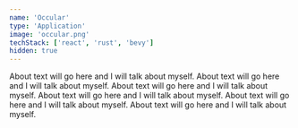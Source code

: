 ```yaml
---
name: 'Occular'
type: 'Application'
image: 'occular.png'
techStack: ['react', 'rust', 'bevy']
hidden: true
---
```

About text will go here and I will talk about myself. About text will go here and I will talk about myself. About text will go here and I will talk about myself. About text will go here and I will talk about myself. About text will go here and I will talk about myself. About text will go here and I will talk about myself.

